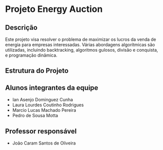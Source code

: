 # Projeto Energy Auction

## Descrição

Este projeto visa resolver o problema de maximizar os lucros da venda de energia para empresas interessadas. Várias abordagens algorítmicas são utilizadas, incluindo backtracking, algoritmos gulosos, divisão e conquista, e programação dinâmica.

## Estrutura do Projeto

## Alunos integrantes da equipe

* Ian Asenjo Dominguez Cunha
* Laura Lourdes Coutinho Rodrigues
* Marcio Lucas Machado Pereira
* Pedro de Sousa Motta

## Professor responsável

* João Caram Santos de Oliveira

